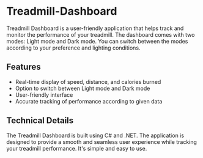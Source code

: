 # Treadmill-Dashboard

Treadmill Dashboard is a user-friendly application that helps track and monitor the performance of your treadmill. The dashboard comes with two modes: Light mode and Dark mode. You can switch between the modes according to your preference and lighting conditions.

## Features
- Real-time display of speed, distance, and calories burned
- Option to switch between Light mode and Dark mode
- User-friendly interface
- Accurate tracking of performance according to given data 

## Technical Details
The Treadmill Dashboard is built using C# and .NET. The application is designed to provide a smooth and seamless user experience while tracking your treadmill performance. It's simple and easy to use.
